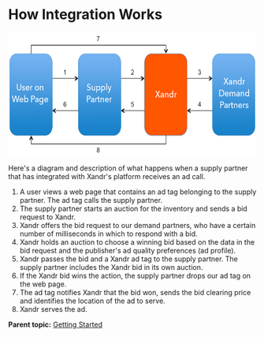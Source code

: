 # How Integration Works

<div class="body">

<div class="fig fignone">

<img src="images/supply-partners/112559381.png" class="image"
height="250" />

</div>

Here's a diagram and description of what happens when a supply partner
that has integrated with <span class="ph">Xandr</span>'s platform
receives an ad call.   

1.  A user views a web page that contains an ad tag belonging to the
    supply partner. The ad tag calls the supply partner.   
2.  The supply partner starts an auction for the inventory and sends a
    bid request to <span class="ph">Xandr</span>.
3.  <span class="ph">Xandr</span> offers the bid request to our demand
    partners, who have a certain number of milliseconds in which to
    respond with a bid.
4.  <span class="ph">Xandr</span> holds an auction to choose a winning
    bid based on the data in the bid request and the publisher's ad
    quality preferences (ad profile).
5.  <span class="ph">Xandr</span> passes the bid and a
    <span class="ph">Xandr</span> ad tag to the supply partner. The
    supply partner includes the <span class="ph">Xandr</span> bid in its
    own auction.
6.  If the <span class="ph">Xandr</span> bid wins the action, the supply
    partner drops our ad tag on the web page.
7.  The ad tag notifies <span class="ph">Xandr</span> that the bid won,
    sends the bid clearing price and identifies the location of the ad
    to serve.
8.  <span class="ph">Xandr</span> serves the ad.

</div>

<div class="related-links">

<div class="familylinks">

<div class="parentlink">

**Parent topic:**
<a href="getting-started.html" class="link">Getting Started</a>

</div>

</div>

</div>
